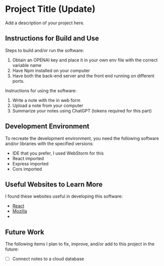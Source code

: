 # Project Title (Update)

Add a description of your project here.


## Instructions for Build and Use

Steps to build and/or run the software:

1. Obtain an OPENAI key and place it in your own env file with the correct variable name
2. Have Npm installed on your computer
3. Have both the back-end server and the front end running on different ports.

Instructions for using the software:

1. Write a note with the in web form
2. Upload a note from your computer
3. Summarize your notes using ChatGPT (tokens required for this part)

## Development Environment 

To recreate the development environment, you need the following software and/or libraries with the specified versions:

* IDE that you prefer, I used WebStorm for this
* React imported
* Express imported
* Cors imported

## Useful Websites to Learn More

I found these websites useful in developing this software:

* [React](https://react.dev/)
* [Mozilla](https://developer.mozilla.org/en-US/docs/Web/CSS)
*

## Future Work

The following items I plan to fix, improve, and/or add to this project in the future:

* [ ] Connect notes to a cloud database

